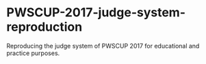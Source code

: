 # PWSCUP-2017-judge-system-reproduction
Reproducing the judge system of PWSCUP 2017 for educational and practice purposes.
